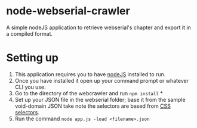 # node-webserial-crawler
A simple nodeJS application to retrieve webserial's chapter and export it in a compiled format.

# Setting up
1. This application requires you to have [nodeJS](https://nodejs.org) installed to run.
2. Once you have installed it open up your command prompt or whatever CLI you use.
3. Go to the directory of the webcrawler and run ```npm install``` *
4. Set up your JSON file in the webserial folder; base it from the sample void-domain JSON
take note the selectors are based from [CSS selectors](https://try.jsoup.org/).
6. Run the command ```node app.js -load <filename>.json```
